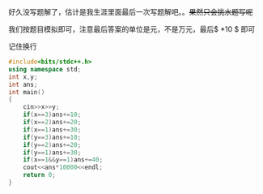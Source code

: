 好久没写题解了，估计是我生涯里面最后一次写题解吧。。~~果然只会挑水题写呢~~

我们按题目模拟即可，注意最后答案的单位是元，不是万元，最后$ *10 $ 即可

记住换行

```cpp
#include<bits/stdc++.h>
using namespace std;
int x,y;
int ans;
int main()
{
	cin>>x>>y;
	if(x==3)ans+=10;
	if(x==2)ans+=20;
	if(x==1)ans+=30;
	if(y==3)ans+=10;
	if(y==2)ans+=20;
	if(y==1)ans+=30;
	if(x==1&&y==1)ans+=40;
	cout<<ans*10000<<endl;
	return 0;
}
```
